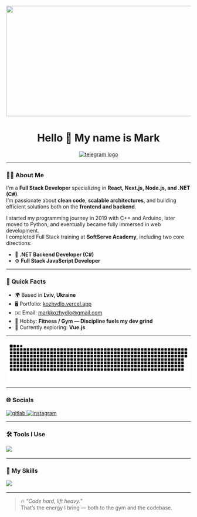 <br clear="both">

<div align="center">
  <img height="300" width="600" src="https://user-images.githubusercontent.com/74038190/225813708-98b745f2-7d22-48cf-9150-083f1b00d6c9.gif" />
</div>

<h1 align="center">Hello 👋 My name is Mark</h1>

<div align="center">
  <a href="https://t.me/Kozhydlom" target="_blank">
    <img src="https://img.shields.io/static/v1?message=Telegram&logo=telegram&label=&color=2CA5E0&logoColor=white&labelColor=&style=for-the-badge" height="25" alt="telegram logo" />
  </a>
</div>

---

### 👨‍💻 About Me

I'm a **Full Stack Developer** specializing in **React, Next.js, Node.js, and .NET (C#)**.  
I’m passionate about **clean code**, **scalable architectures**, and building efficient solutions both on the **frontend and backend**.

I started my programming journey in 2019 with C++ and Arduino, later moved to Python, and eventually became fully immersed in web development.  
I completed Full Stack training at **SoftServe Academy**, including two core directions:
- 🧠 **.NET Backend Developer (C#)**
- ⚙️ **Full Stack JavaScript Developer**

---

### 🎯 Quick Facts

- 🌍 Based in **Lviv, Ukraine**
- 🖥️ Portfolio: [kozhydlo.vercel.app](https://kozhydlo.vercel.app)
- ✉️ Email: [markkozhydlo@gmail.com](mailto:markkozhydlo@gmail.com)
- 💪 Hobby: **Fitness / Gym — Discipline fuels my dev grind**
- 🔭 Currently exploring: **Vue.js**

---

<p align="center">
  <img width="600" src="assets/github-snake.svg" alt="snake" />
</p>

---

### 🌐 Socials

<div align="left">
  <a href="https://gitlab.com/kozhydlomark2010">
    <img src="https://skillicons.dev/icons?i=gitlab" height="40" alt="gitlab" />
  </a>
  <a href="https://www.instagram.com/kozhydlomark/">
    <img src="https://skillicons.dev/icons?i=instagram" height="40" alt="instagram" />
  </a>
</div>

---

### 🛠 Tools I Use

<div align="left">
  <img src="https://skillicons.dev/icons?i=vscode,webstorm,windows,sublime,npm,yarn,obsidian,git" height="40" />
</div>

---

### 🧠 My Skills

<div align="left">
  <img src="https://skillicons.dev/icons?i=html,css,js,ts,react,next,nodejs,express,redux,vite,webpack,tailwind,sass,bootstrap,materialui,wordpress,cpp,py,arduino,dotnet,csharp,mongodb,postgresql,tensorflow,bash" height="40" />
</div>

---

> 🔥 *“Code hard, lift heavy.”*  
> That’s the energy I bring — both to the gym and the codebase.
